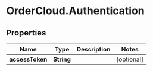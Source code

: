 # OrderCloud.Authentication

## Properties
Name | Type | Description | Notes
------------ | ------------- | ------------- | -------------
**accessToken** | **String** |  | [optional] 


